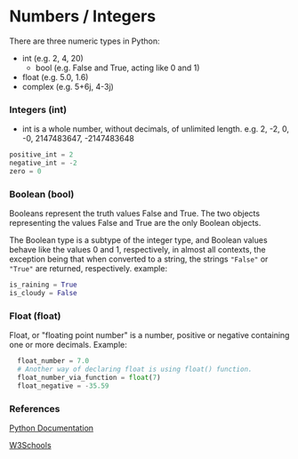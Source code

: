 # Numbers / Integers
There are three numeric types in Python:
- int (e.g. 2, 4, 20)
    - bool (e.g. False and True, acting like 0 and 1)
- float (e.g. 5.0, 1.6)
- complex (e.g. 5+6j, 4-3j)

### Integers (int)
- int is a whole number, without decimals, of unlimited length.
 e.g. 2, -2, 0, -0, 2147483647, -2147483648
 ```python
 positive_int = 2
 negative_int = -2
 zero = 0
 ```

### Boolean (bool)
Booleans represent the truth values False and True. 
The two objects representing the values False and True are the only Boolean objects. 

The Boolean type is a subtype of the integer type, and Boolean values behave like the values 0 and 1, respectively, in almost all contexts, the exception being that when converted to a string, the strings `"False"` or `"True"` are returned, respectively.
example:
```python
is_raining = True
is_cloudy = False
```

### Float (float)
Float, or "floating point number" is a number, positive or negative containing one or more decimals.
Example:
```python
  float_number = 7.0
  # Another way of declaring float is using float() function.
  float_number_via_function = float(7)
  float_negative = -35.59
```




### References
[Python Documentation](https://docs.python.org/3/tutorial/introduction.html)

[W3Schools](https://www.w3schools.com/python/python_numbers.asp)